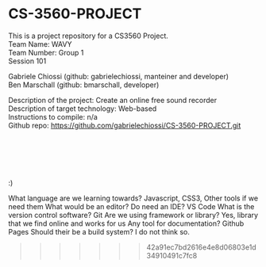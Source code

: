 # CS-3560-PROJECT
This is a project repository for a CS3560 Project.<br />
Team Name: WAVY<br />
Team Number: Group 1<br />
Session 101<br />

Gabriele Chiossi (github: gabrielechiossi, manteiner and developer)<br />
Ben Marschall (github: bmarschall, developer)<br />

Description of the project: Create an online free sound recorder<br />
Description of target technology: Web-based<br />
Instructions to compile: n/a<br />
Github repo: https://github.com/gabrielechiossi/CS-3560-PROJECT.git<br />
<br />
<br />
<br />
<br />
<br />


:)

What language are we learning towards? 
  Javascript, CSS3, Other tools if we need them
What would be an editor? Do need an IDE?
VS Code
What is the version control software?
Git
Are we using framework or library?
Yes, library that we find online and works for us
Any tool for documentation?
Github Pages
Should their be a build system?
I do not think so. 
>>>>>>> 42a91ec7bd2616e4e8d06803e1d34910491c7fc8
